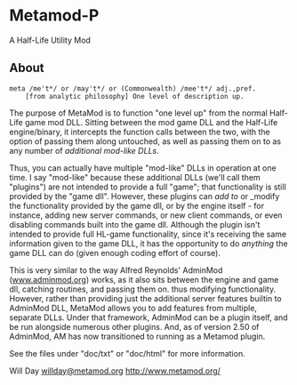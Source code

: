 # Metamod-P

A Half-Life Utility Mod

## About

    meta /me't*/ or /may't*/ or (Commonwealth) /mee't*/ adj.,pref.
        [from analytic philosophy] One level of description up.

The purpose of MetaMod is to function "one level up" from the normal
Half-Life game mod DLL. Sitting between the mod game DLL and the Half-Life
engine/binary, it intercepts the function calls between the two, with the
option of passing them along untouched, as well as passing them on to as
any number of _additional mod-like DLLs_.

Thus, you can actually have multiple "mod-like" DLLs in operation at one
time. I say "mod-like" because these additional DLLs (we'll call them
"plugins") are not intended to provide a full "game"; that functionality
is still provided by the "game dll". However, these plugins can _add to_
or _modify the functionality provided by the game dll, or by the engine
itself - for instance, adding new server commands, or new client commands,
or even disabling commands built into the game dll. Although the plugin
isn't intended to provide full HL-game functionality, since it's receiving
the same information given to the game DLL, it has the opportunity to do 
_anything_ the game DLL can do (given enough coding effort of course).

This is very similar to the way Alfred Reynolds' AdminMod
(www.adminmod.org) works, as it also sits between the engine and game dll,
catching routines, and passing them on. thus modifying functionality.
However, rather than providing just the additional server features builtin
to AdminMod DLL, MetaMod allows you to add features from multiple,
separate DLLs. Under that framework, AdminMod can be a plugin itself, and
be run alongside numerous other plugins. And, as of version 2.50 of
AdminMod, AM has now transitioned to running as a Metamod plugin.

See the files under "doc/txt" or "doc/html" for more information.

Will Day
willday@metamod.org
http://www.metamod.org/